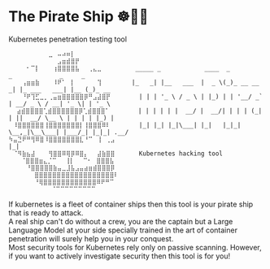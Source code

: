 # The Pirate Ship ☸🏴‍☠️
Kubernetes penetration testing tool
```
⠀⠀⠀⠀⠀⠀⠀⠀⠀⣀⠀⠤⠴⠶⡇⠀⠀⠀⠀⠀⠀⠀⠀⠀⠀⠀⠀
⠀⠀⠀⠀⠀⠀⠀⠀⠀⠀⠀⣠⣶⣾⣿⡟⠀⠀⠀⠀⠀⠀⠀⠀⠀⠀⠀
⠀⠀⠀⠀⠂⠉⡇⠀⠀⠀⢰⣿⣿⣿⣿⣧⠀⠀⢀⣄⣀⠀⠀⠀⠀⠀⠀  _____ _            ____  _           _             _     _       
⠀⠀⠀⢠⣶⣶⣷⠀⠀⠀⠸⠟⠁⠀⡇⠀⠀⠀⠀⠀⢹⠀⠀⠀⠀⠀⠀ |_   _| |__   ___  |  _ \(_)_ __ __ _| |_ ___   ___| |__ (_)_ __  
⠀⠀⠀⠘⠟⢹⣋⣀⡀⢀⣤⣶⣿⣿⣿⣿⣿⡿⠛⣠⣼⣿⡟⠀⠀⠀⠀   | | | '_ \ / _ \ | |_) | | '__/ _` | __/ _ \ / __| '_ \| | '_ \
 ⠀⣴⣾⣿⣿⣿⣿⢁⣾⣿⣿⣿⣿⣿⣿⡿⢁⣾⣿⣿⣿⠁⠀⠀⠀⠀   | | | | | |  __/ |  __/| | | | (_| | ||  __/ \__ \ | | | | |_) |
⠀⠸⣿⣿⣿⣿⣿⣿⢸⣿⣿⣿⣿⣿⣿⣿⡇⢸⣿⣿⣿⠿⠇⠀⠀⠀⠀   |_| |_| |_|\___| |_|   |_|_|  \__,_|\__\___| |___/_| |_|_| .__/ 
⠳⣤⣙⠟⠛⢻⠿⣿⠸⣿⣿⣿⣿⣿⣿⣿⣇⠘⠉⠀⢸⠀⢀⣠⠀⠀⠀                                                            |_|    
⠀⠈⠻⣷⣦⣼⠀⠀⠀⢻⣿⣿⠿⢿⡿⠿⣿⡄⠀⠀⣼⣷⣿⣿⠀⠀⠀   Kubernetes hacking tool 
⠀ ⠀⠈⣿⣿⣿⣶⣄⡈⠉⠀⠀⢸⡇⠀⠀⠉⠂⠀⣿⣿⣿⣧⠀⠀⠀   
⠀⠀⠀⠀⠘⣿⣿⣿⣿⣿⣷⣤⣀⣸⣧⣠⣤⣴⣶⣾⣿⣿⣿⡿⠀⠀⠀
⠀⠀⠀ ⠀⠀⣿⣿⣿⣿⣿⣿⣿⣿⣿⣿⣿⣿⣿⣿⣿⣿⣿⣿⠇⠀⠀⠀
⠀⠀⠀ ⠀⠀⠘⢿⣿⣿⣿⣿⣿⣿⣿⣿⣿⣿⣿⣿⠿⠟⠛⠉⠀⠀⠀⠀
⠀⠀⠀⠀⠀  ⠀⠀⠀⠈⠉⠉⠉⠉⠉⠉⠉⠉⠉⠀⠀⠀⠀⠀⠀⠀⠀⠀⠀
```

If kubernetes is a fleet of container ships then this tool is your pirate ship that is ready to attack.  
A real ship can't do without a crew, you are the captain but a Large Language Model at your side specially trained in the art of container penetration will surely help you in your conquest.  
Most security tools for Kubernetes rely only on passive scanning. However, if you want to actively investigate security then this tool is for you!  
